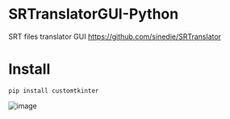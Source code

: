 # SRTranslatorGUI-Python
SRT files translator GUI https://github.com/sinedie/SRTranslator

# Install

```
pip install customtkinter
```

![image](https://user-images.githubusercontent.com/30755854/222003951-15aa79dd-0abe-4ed6-b980-20e017becad9.png)

